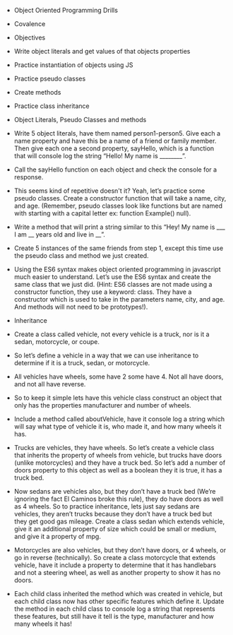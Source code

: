 
* Object Oriented Programming Drills
* Covalence

* Objectives
* Write object literals and get values of that objects properties
* Practice instantiation of objects using JS
* Practice pseudo classes
* Create methods
* Practice class inheritance
* Object Literals, Pseudo Classes and methods
* Write 5 object literals, have them named person1-person5. Give each a name property and have this be a name of a friend or family member. Then give each one a second property, sayHello, which is a function that will console log the string “Hello! My name is ________”.
* Call the sayHello function on each object and check the console for a response.
* This seems kind of repetitive doesn't it? Yeah, let’s practice some pseudo classes. Create a constructor function that will take a name, city, and age. (Remember, pseudo classes look like functions but are named with starting with a capital letter ex: function Example() null).
* Write a method that will print a string similar to this “Hey! My name is ___ I am __ years old and live in __”.
* Create 5 instances of the same friends from step 1, except this time use the pseudo class and method we just created.
* Using the ES6 syntax makes object oriented programming in javascript much easier to understand. Let’s use the ES6 syntax and create the same class that we just did. (Hint: ES6 classes are not made using a constructor function, they use a keyword: class. They have a constructor which is used to take in the parameters name, city, and age. And methods will not need to be prototypes!).
* Inheritance
* Create a class called vehicle, not every vehicle is a truck, nor is it a sedan, motorcycle, or coupe.
* So let’s define a vehicle in a way that we can use inheritance to determine if it is a truck, sedan, or motorcycle.
* All vehicles have wheels, some have 2 some have 4. Not all have doors, and not all have reverse.
* So to keep it simple lets have this vehicle class construct an object that only has the properties manufacturer and number of wheels.
* Include a method called aboutVehicle, have it console log a string which will say what type of vehicle it is, who made it, and how many wheels it has.
* Trucks are vehicles, they have wheels. So let’s create a vehicle class that inherits the property of wheels from vehicle, but trucks have doors (unlike motorcycles) and they have a truck bed. So let’s add a number of doors property to this object as well as a boolean they it is true, it has a truck bed.
* Now sedans are vehicles also, but they don’t have a truck bed (We’re ignoring the fact El Caminos broke this rule), they do have doors as well as 4 wheels. So to practice inheritance, lets just say sedans are vehicles, they aren’t trucks because they don’t have a truck bed but they get good gas mileage. Create a class sedan which extends vehicle, give it an additional property of size which could be small or medium, and give it a property of mpg.
* Motorcycles are also vehicles, but they don’t have doors, or 4 wheels, or go in reverse (technically). So create a class motorcycle that extends vehicle, have it include a property to determine that it has handlebars and not a steering wheel, as well as another property to show it has no doors.
* Each child class inherited the method which was created in vehicle, but each child class now has other specific features which define it. Update the method in each child class to console log a string that represents these features, but still have it tell is the type, manufacturer and how many wheels it has!
